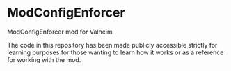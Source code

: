 # ModConfigEnforcer
ModConfigEnforcer mod for Valheim

The code in this repository has been made publicly accessible strictly for learning purposes for those wanting to learn how it works or as a reference for working with the mod.
